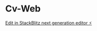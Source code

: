 # Cv-Web

[Edit in StackBlitz next generation editor ⚡️](https://stackblitz.com/~/github.com/cgpinfo/Cv-Web)